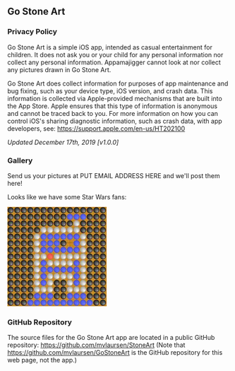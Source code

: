 ## Go Stone Art

### Privacy Policy

Go Stone Art is a simple iOS app, intended as casual entertainment for children. It does not ask you or your child for any personal information nor collect any personal information. Appamajigger cannot look at nor collect any pictures drawn in Go Stone Art.

Go Stone Art does collect information for purposes of app maintenance and bug fixing, such as your device type, iOS version, and crash data. This information is collected via Apple-provided mechanisms that are built into the App Store. Apple ensures that this type of information is anonymous and cannot be traced back to you. For more information on how you can control iOS's sharing diagnostic information, such as crash data, with app developers, see: <https://support.apple.com/en-us/HT202100>

*Updated December 17th, 2019 [v1.0.0]*

### Gallery

Send us your pictures at PUT EMAIL ADDRESS HERE and we'll post them here!

Looks like we have some Star Wars fans:

![Artoo, by Kaylee](./assets/Artoo_by_Kaylee.jpg)

### GitHub Repository

The source files for the Go Stone Art app are located in a public GitHub repository: <https://github.com/mvlaursen/StoneArt>
(Note that https://github.com/mvlaursen/GoStoneArt is the GitHub repository for this web page, not the app.)
